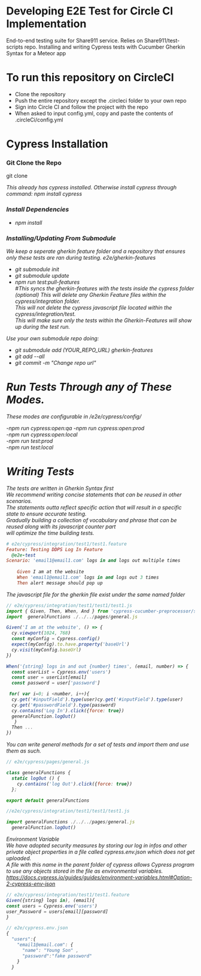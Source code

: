 # Developing E2E Test for Circle CI Implementation

End-to-end testing suite for Share911 service. Relies on Share911/test-scripts repo. 
Installing and writing Cypress tests with Cucumber Gherkin Syntax for a Meteor app

# To run this repository on CircleCI
- Clone the repository
- Push the entire repository except the .circleci folder to your own repo
- Sign into Circle CI and follow the project with the repo
- When asked to input config.yml, copy and paste the contents of .circleCi/config.yml

# Cypress Installation
### Git Clone the Repo 
git clone <address>
This already has cypress installed. 
Otherwise install cypress through command: npm install cypress
### Install Dependencies
- npm install 
### Installing/Updating From Submodule
We keep a seperate gherkin feature folder and a repository that ensures only these tests are ran during testing.
e2e/gherkin-features

- git submodule init
- git submodule update
- npm run test:pull-features   
 #This syncs the gherkin-features with the tests inside the cypress folder (optional)
This will delete any Gherkin Feature files within the cypress/integration folder.  
This will not delete the cypress javascript file located within the cypress/integration/test.  
This will make sure only the tests within the Gherkin-Features will show up during the test run.  


Use your own submodule repo doing:
- git submodule add (YOUR_REPO_URL) gherkin-features
- git add --all
- git commit -m "Change repo url"

# Run Tests Through any of These Modes.

These modes are configurable in /e2e/cypress/config/

-npm run cypress:open:qa
-npm run cypress:open:prod  
-npm run cypress:open:local  
-npm run test:prod  
-npm run test:local  

# Writing Tests

The tests are written in Gherkin Syntax first   
We recommend writing concise statements that can be reused in other scenarios.  
The statements outta reflect specific action that will result in a specific state to ensure accurate testing.  
Gradually building a collection of vocabulary and phrase that can be reused along with its javascript counter part  
will optimize the time building tests. 

```ruby
# e2e/cypress/integration/test1/test1.feature
Feature: Testing DDPS Log In Feature
  @e2e-test
Scenario: 'email1@email1.com' logs in and logs out multiple times   
    
    Given I am at the website
    When 'email1@email1.com' logs in and logs out 3 times 
    Then alert message should pop up
```
The javascript file for the gherkin file exist under the same named folder 

```javascript
// e2e/cypress/integration/test1/test1/test1.js
import { Given, Then, When, And } from 'cypress-cucumber-preprocessor/steps'
import  generalFunctions ./../../pages/general.js

Given('I am at the website', () => {
  cy.viewport(1024, 768)
  const myConfig = Cypress.config()
  expect(myConfig).to.have.property('baseUrl')
  cy.visit(myConfig.baseUrl)
})

When('{string} logs in and out {number} times', (email, number) => {
  const userList = Cypress.env('users')
  const user = userList[email]
  const password = user['password']

 for( var i=0; i <number, i++){
  cy.get('#inputField').type(user)cy.get('#inputField').type(user)
  cy.get('#passwordField').type(password)
  cy.contains('Log In').click({force: true})
  generalFunction.logOut()
   }
  Then ...
})
```

You can write general methods for a set of tests and import them and use them as such.

```javascript
// e2e/cypress/pages/general.js

class generalFunctions {
  static logOut () {
    cy.contains('log Out').click({force: true})
  };

export default generalFunctions

//e2e/cypress/integration/test1/test1/test1.js

import generalFunctions ./../../pages/general.js
  generalFunction.logOut()
``` 
Environment Variable  
We have adopted security measures by storing our log in infos and other private object properties in a file called cypress.env.json which does not get uploaded.  
A file with this name in the parent folder of cypress allows Cypress program to use any objects stored in the file as environmental variables.  
https://docs.cypress.io/guides/guides/environment-variables.html#Option-2-cypress-env-json  

```javascript
// e2e/cypress/integration/test1/test1.feature
Given({string} logs in), (email){
const users = Cypress.env('users')
user_Password = users[email][password]
}
```
```javascript
// e2e/cypress.env.json
{
  "users":{
    "email1@email.com": {
      "name": "Young Son" ,
      "password":"fake password"
    }
  }
```
